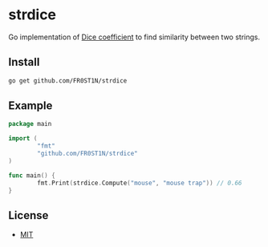 # strdice
Go implementation of [Dice coefficient](https://en.wikipedia.org/wiki/S%C3%B8rensen%E2%80%93Dice_coefficient) to find similarity between two strings.

## Install
```bash
go get github.com/FR0ST1N/strdice
```

## Example
```go
package main

import (
        "fmt"
        "github.com/FR0ST1N/strdice"
)

func main() {
        fmt.Print(strdice.Compute("mouse", "mouse trap")) // 0.66
}
```

## License
- [MIT](LICENSE)
